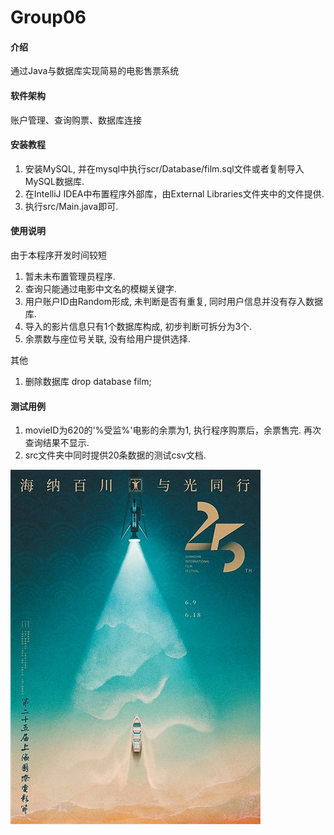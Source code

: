 # Group06

#### 介绍
通过Java与数据库实现简易的电影售票系统

#### 软件架构
账户管理、查询购票、数据库连接

#### 安装教程

1.  安装MySQL, 并在mysql中执行scr/Database/film.sql文件或者复制导入MySQL数据库.
2.  在IntelliJ IDEA中布置程序外部库，由External Libraries文件夹中的文件提供.
3.  执行src/Main.java即可.

#### 使用说明

由于本程序开发时间较短
1.  暂未未布置管理员程序.
2.  查询只能通过电影中文名的模糊关键字.
3.  用户账户ID由Random形成, 未判断是否有重复, 同时用户信息并没有存入数据库.
4.  导入的影片信息只有1个数据库构成, 初步判断可拆分为3个.
5.  余票数与座位号关联, 没有给用户提供选择.

其他
1. 删除数据库 drop database film;

#### 测试用例
1. movieID为620的'%受监%'电影的余票为1, 执行程序购票后，余票售完. 再次查询结果不显示.
2. src文件夹中同时提供20条数据的测试csv文档.

![输入图片说明](src/siff25_poster.jpg)

